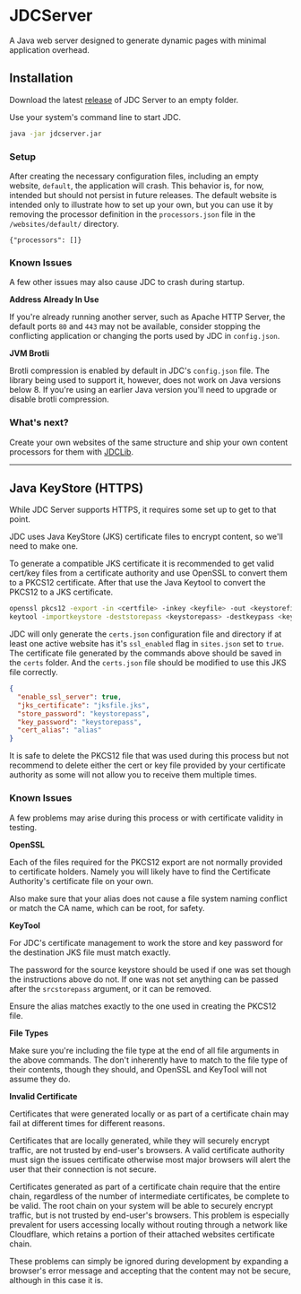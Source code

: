 # JDCServer

A Java web server designed to generate dynamic pages with minimal application overhead.


## Installation

Download the latest [release](https://github.com/Aion253/JDCServer/releases/latest) of JDC Server to an empty folder.

Use your system's command line to start JDC.
```bash
java -jar jdcserver.jar
```

### Setup
After creating the necessary configuration files, including an empty website, ```default```, the application will crash. This behavior is, for now, intended but should not persist in future releases. The default website is intended only to illustrate how to set up your own, but you can use it by removing the processor definition in the ```processors.json``` file in the ```/websites/default/``` directory.
```
{"processors": []}
```

### Known Issues
A few other issues may also cause JDC to crash during startup. 

**Address Already In Use**

If you're already running another server, such as Apache HTTP Server, the default ports ```80``` and ```443``` may not be available, consider stopping the conflicting application or changing the ports used by JDC in ```config.json```.

**JVM Brotli**

Brotli compression is enabled by default in JDC's ```config.json``` file. The library being used to support it, however, does not work on Java versions below 8. If you're using an earlier Java version you'll need to upgrade or disable brotli compression.

### What's next?
Create your own websites of the same structure and ship your own content processors for them with [JDCLib](https://github.com/Aion253/JDCLib).

---
## Java KeyStore (HTTPS)

While JDC Server supports HTTPS, it requires some set up to get to that point.

JDC uses Java KeyStore (JKS) certificate files to encrypt content, so we'll need to make one.

To generate a compatible JKS certificate it is recommended to get valid cert/key files from a certificate authority
and use OpenSSL to convert them to a PKCS12 certificate. After that use the Java Keytool to convert the PKCS12 to a JKS
certificate.

```bash
openssl pkcs12 -export -in <certfile> -inkey <keyfile> -out <keystorefile> -name <alias> -CAfile <cacertfile> -caname root
keytool -importkeystore -deststorepass <keystorepass> -destkeypass <keystorepass> -destkeystore <jksfile> -srckeystore <keystorefile> -srcstoretype PKCS12 -srcstorepass <keystorepass> -alias <alias>
```

JDC will only generate the ```certs.json``` configuration file and directory if at least one active website has it's ```ssl_enabled``` flag in ```sites.json``` set to ```true```. The certificate file generated by the commands above should be saved in the ```certs``` folder. And the ```certs.json``` file should be modified to use this JKS file correctly.

```json
{
  "enable_ssl_server": true,
  "jks_certificate": "jksfile.jks",
  "store_password": "keystorepass",
  "key_password": "keystorepass",
  "cert_alias": "alias"
}
```

It is safe to delete the PKCS12 file that was used during this process but not recommend to delete either the cert or key file provided by your certificate authority as some will not allow you to receive them multiple times.

### Known Issues
A few problems may arise during this process or with certificate validity in testing.

**OpenSSL**

Each of the files required for the PKCS12 export are not normally provided to certificate holders. Namely you will likely have to find the Certificate Authority's certificate file on your own.

Also make sure that your alias does not cause a file system naming conflict or match the CA name, which can be root, for safety.

**KeyTool**

For JDC's certificate management to work the store and key password for the destination JKS file must match exactly.

The password for the source keystore should be used if one was set though the instructions above do not. If one was not set anything can be passed after the ```srcstorepass``` argument, or it can be removed.

Ensure the alias matches exactly to the one used in creating the PKCS12 file.

**File Types**

Make sure you're including the file type at the end of all file arguments in the above commands. The don't inherently have to match to the file type of their contents, though they should, and OpenSSL and KeyTool will not assume they do.

**Invalid Certificate**

Certificates that were generated locally or as part of a certificate chain may fail at different times for different reasons.

Certificates that are locally generated, while they will securely encrypt traffic, are not trusted by end-user's browsers. A valid certificate authority must sign the issues certificate otherwise most major browsers will alert the user that their connection is not secure.

Certificates generated as part of a certificate chain require that the entire chain, regardless of the number of intermediate certificates, be complete to be valid. The root chain on your system will be able to securely encrypt traffic, but is not trusted by end-user's browsers. This problem is especially prevalent for users accessing locally without routing through a network like Cloudflare, which retains a portion of their attached websites certificate chain.

These problems can simply be ignored during development by expanding a browser's error message and accepting that the content may not be secure, although in this case it is.
